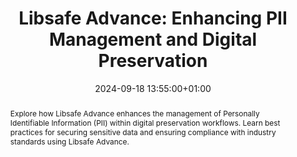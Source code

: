 ---
abstract: Explore how Libsafe Advance enhances the management of Personally Identifiable
  Information (PII) within digital preservation workflows. Learn best practices for
  securing sensitive data and ensuring compliance with industry standards using Libsafe
  Advance.
creators:
- Lia Radovic
- ' Miguel Blanco'
- ' Sofia Pedroza'
date: 2024-09-18 13:55:00+01:00
document_url: ''
grand_parent: iPRES
institutions: []
keywords:
- information management principles
- from document to data
landing_page_url: ''
language: eng
layout: publication
license: Creative Commons Zero (CC0-1.0)
notes_url: https://docs.google.com/document/d/1oGwEZLx1UYUbtMQ5Y_bsh7skzl1XkOIDvzMjo2NBDSI/edit#heading=h.aar4tupij1po
parent: iPRES 2024
publication_type: tool demo
size: null
slides_url: ''
source_name: iPRES
stream_url: https://www.archief.vlaanderen.be/archief/records/dossiers/5acb210228ce4315ae650812d056a482329eb83ed2dc42398a51505dc153be81/documents/455bf375e860488394867726471cd880363eb1e08e0c430b93d4a756efde7bc3
title: 'Libsafe Advance: Enhancing PII Management and Digital Preservation'
year: 2024
---